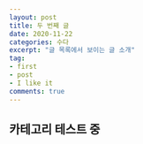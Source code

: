 ```yaml
---
layout: post
title: 두 번째 글
date: 2020-11-22
categories: 수다
excerpt: "글 목록에서 보이는 글 소개"
tag:
- first
- post
- I like it
comments: true
---
```


## 카테고리 테스트 중